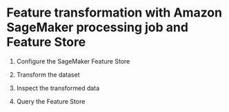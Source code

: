 # Feature transformation with Amazon SageMaker processing job and Feature Store

1. Configure the SageMaker Feature Store

2. Transform the dataset

3. Inspect the transformed data

4. Query the Feature Store
